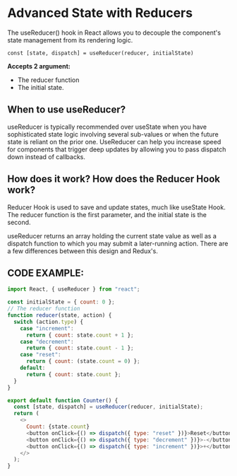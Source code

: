# Advanced State with Reducers

The useReducer() hook in React allows you to decouple the component's state management from its rendering logic.

`const [state, dispatch] = useReducer(reducer, initialState)`

 **Accepts 2 argument:** 
 + The reducer function 
 + The initial state. 

## When to use useReducer?

useReducer is typically recommended over useState when you have sophisticated state logic involving several sub-values or when the future state is reliant on the prior one. UseReducer can help you increase speed for components that trigger deep updates by allowing you to pass dispatch down instead of callbacks.

## How does it work? How does the Reducer Hook work?

Reducer Hook is used to save and update states, much like useState Hook. The reducer function is the first parameter, and the initial state is the second.

useReducer returns an array holding the current state value as well as a dispatch function to which you may submit a later-running action. There are a few differences between this design and Redux's.


## CODE EXAMPLE:

```js
import React, { useReducer } from "react";

const initialState = { count: 0 };
// The reducer function
function reducer(state, action) {
  switch (action.type) {
    case "increment":
      return { count: state.count + 1 };
    case "decrement":
      return { count: state.count - 1 };
    case "reset":
      return { count: (state.count = 0) };
    default:
      return { count: state.count };
  }
}

export default function Counter() {
  const [state, dispatch] = useReducer(reducer, initialState);
  return (
    <>
      Count: {state.count}
      <button onClick={() => dispatch({ type: "reset" })}>Reset</button>
      <button onClick={() => dispatch({ type: "decrement" })}>-</button>
      <button onClick={() => dispatch({ type: "increment" })}>+</button>
    </>
  );
}
```